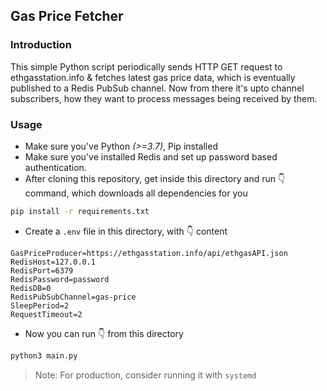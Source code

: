 ## Gas Price Fetcher

### Introduction

This simple Python script periodically sends HTTP GET request to ethgasstation.info & fetches latest gas price data, which is eventually published to a Redis PubSub channel. Now from there it's upto channel subscribers, how they want to process messages being received by them.

### Usage

- Make sure you've Python _(>=3.7)_, Pip installed
- Make sure you've installed Redis and set up password based authentication.
- After cloning this repository, get inside this directory and run 👇 command, which downloads all dependencies for you

```bash
pip install -r requirements.txt
```

- Create a `.env` file in this directory, with 👇 content

```
GasPriceProducer=https://ethgasstation.info/api/ethgasAPI.json
RedisHost=127.0.0.1
RedisPort=6379
RedisPassword=password
RedisDB=0
RedisPubSubChannel=gas-price
SleepPeriod=2
RequestTimeout=2
```

- Now you can run 👇 from this directory

```bash
python3 main.py
```

> Note: For production, consider running it with `systemd`
